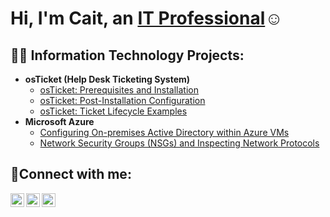 <h1>Hi, I'm Cait, an <a href="https://www.linkedin.com/in/cait-cruz-693474287/">IT Professional</a>☺</h1>

<h2>👨‍💻 Information Technology Projects:</h2>

- <b>osTicket (Help Desk Ticketing System)</b>
  - [osTicket: Prerequisites and Installation](https://github.com/cait-cruz/osticket-prereqs)
  - [osTicket: Post-Installation Configuration](https://github.com/cait-cruz/post-install-config)
  - [osTicket: Ticket Lifecycle Examples](https://github.com/cait-cruz/ticket-lifecycle)
- <b>Microsoft Azure</b>
  - [Configuring On-premises Active Directory within Azure VMs](https://github.com/cait-cruz/configure-ad)
  - [Network Security Groups (NSGs) and Inspecting Network Protocols](https://github.com/cait-cruz/azure-network-protocols)

<h2>🤳Connect with me:</h2>

[<img align="left" alt="Josh | Twitter" width="22px" src="https://cdn.jsdelivr.net/npm/simple-icons@v3/icons/twitter.svg" />][twitter]
[<img align="left" alt="Josh | LinkedIn" width="22px" src="https://cdn.jsdelivr.net/npm/simple-icons@v3/icons/linkedin.svg" />][linkedin]
[<img align="left" alt="Josh | Instagram" width="22px" src="https://cdn.jsdelivr.net/npm/simple-icons@v3/icons/instagram.svg" />][instagram]

[twitter]: https://twitter.com/Josh
[instagram]: https://www.instagram.com/Josh
[linkedin]: https://linkedin.com/in/Josh
